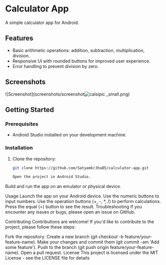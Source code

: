 # Calculator App

A simple calculator app for Android.

## Features

- Basic arithmetic operations: addition, subtraction, multiplication, division.
- Responsive UI with rounded buttons for improved user experience.
- Error handling to prevent division by zero.

## Screenshots
![Screenshot](screenshots/screenshot![calsipic](https://github.com/SatyamkrJha85/Calculator/assets/111700337/848b5c73-d254-4459-b7e0-4c54d41b19f2)
_small.png)



## Getting Started

### Prerequisites

- Android Studio installed on your development machine.

### Installation

1. Clone the repository:

   ```bash
   git clone https://github.com/SatyamkrJha85/calculator-app.git

   Open the project in Android Studio.

Build and run the app on an emulator or physical device.

Usage
Launch the app on your Android device.
Use the numeric buttons to input numbers.
Use the operation buttons (+, -, *, /) to perform calculations.
Press the equal (=) button to see the result.
Troubleshooting
If you encounter any issues or bugs, please open an issue on GitHub.

Contributing
Contributions are welcome! If you'd like to contribute to the project, please follow these steps:

Fork the repository.
Create a new branch (git checkout -b feature/your-feature-name).
Make your changes and commit them (git commit -am 'Add some feature').
Push to the branch (git push origin feature/your-feature-name).
Open a pull request.
License
This project is licensed under the MIT License - see the LICENSE file for details
